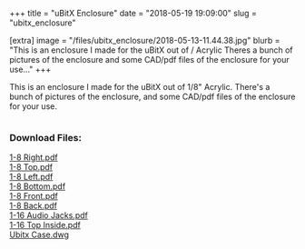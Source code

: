 +++
title = "uBitX Enclosure"
date = "2018-05-19 19:09:00"
slug = "ubitx_enclosure"

[extra]
image = "/files/ubitx_enclosure/2018-05-13-11.44.38.jpg"
blurb = "This is an enclosure I made for the uBitX out of / Acrylic Theres a bunch of pictures of the enclosure and some CAD/pdf files of the enclosure for your use..."
+++

This is an enclosure I made for the uBitX out of 1/8" Acrylic. There's a bunch of pictures of the enclosure, and some CAD/pdf files of the enclosure for your use.

<div class="post-images">
<div class="post-image-holder">
<a class="image_link" target="_blank" href="/files/ubitx_enclosure/2018-05-13-11.44.47.jpg">
<img class="post-image" src="/files/ubitx_enclosure/2018-05-13-11.44.47.jpg" title="" alt=""></a>
</div>
<div class="post-image-holder">
<a class="image_link" target="_blank" href="/files/ubitx_enclosure/2018-05-13-11.44.57.jpg">
<img class="post-image" src="/files/ubitx_enclosure/2018-05-13-11.44.57.jpg" title="" alt=""></a>
</div>
<div class="post-image-holder">
<a class="image_link" target="_blank" href="/files/ubitx_enclosure/2018-05-13-11.44.52.jpg">
<img class="post-image" src="/files/ubitx_enclosure/2018-05-13-11.44.52.jpg" title="" alt=""></a>
</div>
<div class="post-image-holder">
<a class="image_link" target="_blank" href="/files/ubitx_enclosure/2018-05-13-12.06.47.jpg">
<img class="post-image" src="/files/ubitx_enclosure/2018-05-13-12.06.47.jpg" title="" alt=""></a>
</div>
<div class="post-image-holder">
<a class="image_link" target="_blank" href="/files/ubitx_enclosure/2018-05-13-11.42.17.jpg">
<img class="post-image" src="/files/ubitx_enclosure/2018-05-13-11.42.17.jpg" title="" alt=""></a>
</div>
<div class="post-image-holder">
<a class="image_link" target="_blank" href="/files/ubitx_enclosure/2018-05-13-11.42.24.jpg">
<img class="post-image" src="/files/ubitx_enclosure/2018-05-13-11.42.24.jpg" title="" alt=""></a>
</div>
<div class="post-image-holder">
<a class="image_link" target="_blank" href="/files/ubitx_enclosure/2018-05-13-11.42.22.jpg">
<img class="post-image" src="/files/ubitx_enclosure/2018-05-13-11.42.22.jpg" title="" alt=""></a>
</div>
<div class="post-image-holder">
<a class="image_link" target="_blank" href="/files/ubitx_enclosure/2018-05-13-11.42.15.jpg">
<img class="post-image" src="/files/ubitx_enclosure/2018-05-13-11.42.15.jpg" title="" alt=""></a>
</div>
</div>
<div class="post-files">
<h3>Download Files:</h3>
<div class="post-file">
<a href="/files/ubitx_enclosure/1-8-right.pdf" target="_blank">1-8 Right.pdf</a>
</div>
<div class="post-file">
<a href="/files/ubitx_enclosure/1-8-top.pdf" target="_blank">1-8 Top.pdf</a>
</div>
<div class="post-file">
<a href="/files/ubitx_enclosure/1-8-left.pdf" target="_blank">1-8 Left.pdf</a>
</div>
<div class="post-file">
<a href="/files/ubitx_enclosure/1-8-bottom.pdf" target="_blank">1-8 Bottom.pdf</a>
</div>
<div class="post-file">
<a href="/files/ubitx_enclosure/1-8-front.pdf" target="_blank">1-8 Front.pdf</a>
</div>
<div class="post-file">
<a href="/files/ubitx_enclosure/1-8-back.pdf" target="_blank">1-8 Back.pdf</a>
</div>
<div class="post-file">
<a href="/files/ubitx_enclosure/1-16-audio-jacks.pdf" target="_blank">1-16 Audio Jacks.pdf</a>
</div>
<div class="post-file">
<a href="/files/ubitx_enclosure/1-16-top-inside.pdf" target="_blank">1-16 Top Inside.pdf</a>
</div>
<div class="post-file">
<a href="/files/ubitx_enclosure/ubitx-case.dwg" target="_blank">Ubitx Case.dwg</a>
</div>
</div>

